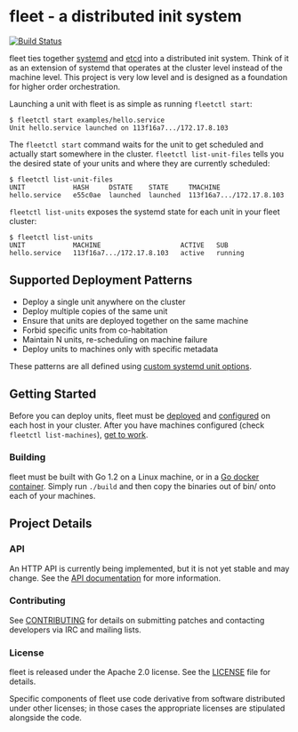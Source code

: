 # fleet - a distributed init system

[![Build Status](https://travis-ci.org/coreos/fleet.png?branch=master)](https://travis-ci.org/coreos/fleet)

fleet ties together [systemd](http://coreos.com/using-coreos/systemd) and [etcd](https://github.com/coreos/etcd) into a distributed init system. Think of it as an extension of systemd that operates at the cluster level instead of the machine level. This project is very low level and is designed as a foundation for higher order orchestration.

Launching a unit with fleet is as simple as running `fleetctl start`:

```
$ fleetctl start examples/hello.service
Unit hello.service launched on 113f16a7.../172.17.8.103
```

The `fleetctl start` command waits for the unit to get scheduled and actually start somewhere in the cluster.
`fleetctl list-unit-files` tells you the desired state of your units and where they are currently scheduled:

```
$ fleetctl list-unit-files
UNIT            HASH     DSTATE    STATE     TMACHINE
hello.service   e55c0ae  launched  launched  113f16a7.../172.17.8.103
```

`fleetctl list-units` exposes the systemd state for each unit in your fleet cluster:

```
$ fleetctl list-units
UNIT            MACHINE                    ACTIVE   SUB
hello.service   113f16a7.../172.17.8.103   active   running
```

## Supported Deployment Patterns

* Deploy a single unit anywhere on the cluster
* Deploy multiple copies of the same unit
* Ensure that units are deployed together on the same machine
* Forbid specific units from co-habitation
* Maintain N units, re-scheduling on machine failure
* Deploy units to machines only with specific metadata

These patterns are all defined using [custom systemd unit options][unit-files].

[unit-files]: https://github.com/coreos/fleet/blob/master/Documentation/unit-files.md#fleet-specific-options

## Getting Started

Before you can deploy units, fleet must be [deployed][deploy] and [configured][configure] on each host in your cluster. After you have machines configured (check `fleetctl list-machines`), [get to work][using-the-client.md].

[using-the-client.md]: https://github.com/coreos/fleet/blob/master/Documentation/using-the-client.md
[deploy]: https://github.com/coreos/fleet/blob/master/Documentation/deployment.md
[configure]: https://github.com/coreos/fleet/blob/master/Documentation/configuration.md

### Building

fleet must be built with Go 1.2 on a Linux machine, or in a [Go docker container](https://index.docker.io/u/miksago/ubuntu-go/). Simply run `./build` and then copy the binaries out of bin/ onto each of your machines.

## Project Details

### API

An HTTP API is currently being implemented, but it is not yet stable and may change.
See the [API documentation][api-doc] for more information.

[api-doc]: https://github.com/coreos/fleet/blob/master/Documentation/api-v1-alpha.md

### Contributing

See [CONTRIBUTING](CONTRIBUTING.md) for details on submitting patches and contacting developers via IRC and mailing lists.

### License

fleet is released under the Apache 2.0 license. See the [LICENSE](LICENSE) file for details.

Specific components of fleet use code derivative from software distributed under other licenses; in those cases the appropriate licenses are stipulated alongside the code.
